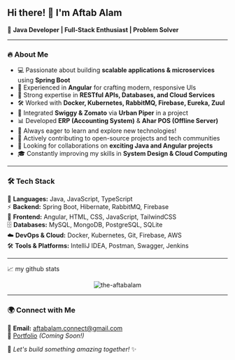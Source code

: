 ## Hi there! 👋 I'm Aftab Alam

🚀 **Java Developer | Full-Stack Enthusiast | Problem Solver**

---

### 🔥 About Me  

- 💻 Passionate about building **scalable applications & microservices** using **Spring Boot**  
- 🎯 Experienced in **Angular** for crafting modern, responsive UIs  
- 📡 Strong expertise in **RESTful APIs, Databases, and Cloud Services**  
- 🛠️ Worked with **Docker, Kubernetes, RabbitMQ, Firebase, Eureka, Zuul**  
- 🔗 Integrated **Swiggy & Zomato** via **Urban Piper** in a project  
- 📊 Developed **ERP (Accounting System)** & **Ahar POS (Offline Server)**  
- 📖 Always eager to learn and explore new technologies!  
- 🚀 Actively contributing to open-source projects and tech communities  
- 🤝 Looking for collaborations on **exciting Java and Angular projects**
- 🎓 Constantly improving my skills in **System Design & Cloud Computing**

---

### 🛠️ Tech Stack  

🚀 **Languages:** Java, JavaScript, TypeScript  
⚡ **Backend:** Spring Boot, Hibernate, RabbitMQ, Firebase  
🎨 **Frontend:** Angular, HTML, CSS, JavaScript, TailwindCSS  
🗄️ **Databases:** MySQL, MongoDB, PostgreSQL, SQLite  
☁️ **DevOps & Cloud:** Docker, Kubernetes, Git, Firebase, AWS  
🛠️ **Tools & Platforms:** IntelliJ IDEA, Postman, Swagger, Jenkins  

---

📈 my github stats

<p align="center"> <img src="https://github-readme-stats.vercel.app/api?username=abhisheknaiidu&show_icons=true&theme=gotham" alt="the-aftabalam" />

---

### 🌍 Connect with Me  

📧 **Email:** aftabalam.connect@gmail.com  
📂 [Portfolio](#) *(Coming Soon!)*  

🚀 _Let's build something amazing together!_ ✨
